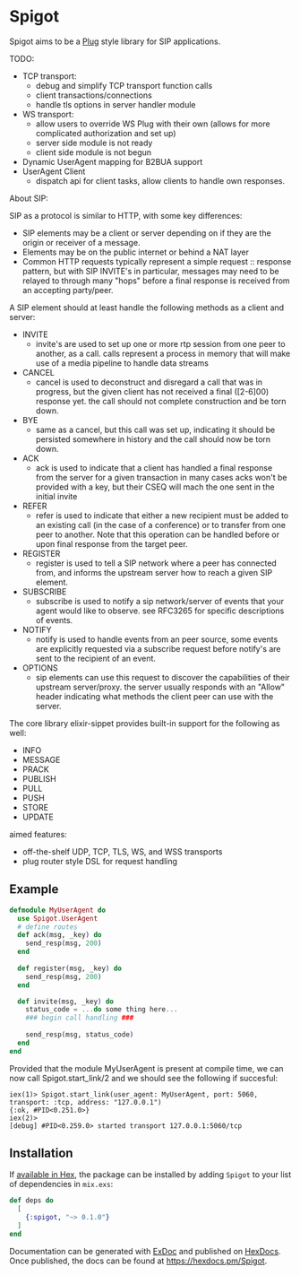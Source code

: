 # Spigot

Spigot aims to be a [Plug](https://github.com/elixir-plug/plug) style library for SIP applications.

TODO: 
  - TCP transport: 
    - debug and simplify TCP transport function calls
    - client transactions/connections
    - handle tls options in server handler module
  - WS transport: 
    - allow users to override WS Plug with their own (allows for more complicated authorization and set up)
    - server side module is not ready
    - client side module is not begun
  - Dynamic UserAgent mapping for B2BUA support
  - UserAgent Client 
    - dispatch api for client tasks, allow clients to handle own responses.

About SIP: 

SIP as a protocol is similar to HTTP, with some key differences: 
  - SIP elements may be a client or server depending on if they are the origin or receiver of a message.
  - Elements may be on the public internet or behind a NAT layer
  - Common HTTP requests typically represent a simple request :: response pattern, 
    but with SIP INVITE's in particular, messages may need to be relayed to through
    many "hops" before a final response is received from an accepting party/peer.


A SIP element should at least handle the following  methods as a client and server:
  - INVITE
    - invite's are used to set up one or more rtp session from one peer to another, as a call.
      calls represent a process in memory that will make use of a media pipeline to handle data streams
  - CANCEL
    - cancel is used to deconstruct and disregard a call that was in progress, but the given
      client has not received a final ([2-6]00) response yet. the call should not complete 
      construction and be torn down.
  - BYE
    - same as a cancel, but this call was set up, indicating it should be persisted somewhere in history
      and the call should now be torn down.
  - ACK
    - ack is used to indicate that a client has handled a final response from the server for a given transaction
      in many cases acks won't be provided with a key, but their CSEQ will mach the one sent in the initial invite
  - REFER
    - refer is used to indicate that either a new recipient must be added to an existing call (in the case of a conference)
      or to transfer from one peer to another. Note that this operation can be handled before or upon final response from
      the target peer.
  - REGISTER
    - register is used to tell a SIP network where a peer has connected from, and informs the upstream server how
      to reach a given SIP element.
  - SUBSCRIBE
    - subscribe is used to notify a sip network/server of events that your agent would like to observe.
      see RFC3265 for specific descriptions of events.
  - NOTIFY
    - notify is used to handle events from an peer source,
      some events are explicitly requested via a subscribe request before notify's are sent to the recipient of an event.
  - OPTIONS
    - sip elements can use this request to discover the capabilities of their upstream server/proxy.
      the server usually responds with an "Allow" header indicating what methods the client peer can use with the server.

The core library elixir-sippet provides built-in support for the following as well:
  - INFO
  - MESSAGE
  - PRACK
  - PUBLISH
  - PULL
  - PUSH
  - STORE
  - UPDATE
    
aimed features:
  - off-the-shelf UDP, TCP, TLS, WS, and WSS transports
  - plug router style DSL for request handling

## Example

```elixir
defmodule MyUserAgent do 
  use Spigot.UserAgent
  # define routes
  def ack(msg, _key) do
    send_resp(msg, 200)
  end
  
  def register(msg, _key) do
    send_resp(msg, 200)
  end

  def invite(msg, _key) do
    status_code = ...do some thing here...
    ### begin call handling ###
    
    send_resp(msg, status_code)
  end
end
```
Provided that the module MyUserAgent is present at compile time,
we can now call Spigot.start_link/2 and we should see the following if succesful:
```
iex(1)> Spigot.start_link(user_agent: MyUserAgent, port: 5060, transport: :tcp, address: "127.0.0.1")
{:ok, #PID<0.251.0>}
iex(2)> 
[debug] #PID<0.259.0> started transport 127.0.0.1:5060/tcp
```


## Installation

If [available in Hex](https://hex.pm/docs/publish), the package can be installed
by adding `Spigot` to your list of dependencies in `mix.exs`:

```elixir
def deps do
  [
    {:spigot, "~> 0.1.0"}
  ]
end
```

Documentation can be generated with [ExDoc](https://github.com/elixir-lang/ex_doc)
and published on [HexDocs](https://hexdocs.pm). Once published, the docs can
be found at <https://hexdocs.pm/Spigot>.

